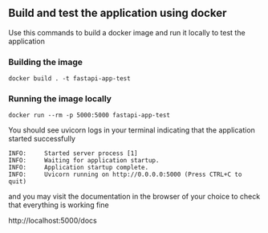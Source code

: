 ## Build and test the application using docker
Use this commands to build a docker image and run it locally to test the application
### Building the image

```docker build . -t fastapi-app-test```

### Running the image locally

```docker run --rm -p 5000:5000 fastapi-app-test```

You should see uvicorn logs in your terminal indicating that the application started successfully

````
INFO:     Started server process [1]
INFO:     Waiting for application startup.
INFO:     Application startup complete.
INFO:     Uvicorn running on http://0.0.0.0:5000 (Press CTRL+C to quit)
````

and you may visit the documentation in the browser of your choice to check that everything is working fine

http://localhost:5000/docs